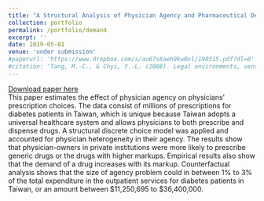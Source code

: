 ```yaml
---
title: "A Structural Analysis of Physician Agency and Pharmaceutical Demand"
collection: portfolio
permalink: /portfolio/demand
excerpt: ''
date: 2019-05-01
venue: 'under submission'
#paperurl: 'https://www.dropbox.com/s/au67s6aeh9kw0vl/190315.pdf?dl=0'
#citation: 'Tang, M.-C., & Chyi, Y.-L. (2008). Legal environments, venture capital, and total factor productivity growth of taiwanese industry. Contemporary Economic Policy, 26(3).'
---
```

[Download paper here](https://www.dropbox.com/s/xxb88z49i5s7tmg/190408.pdf?dl=0)<br/>
This paper estimates the effect of physician agency on physicians' prescription choices. The data consist of millions of prescriptions for diabetes patients in Taiwan, which is unique because Taiwan adopts a universal healthcare system and allows physicians to both prescribe and dispense drugs. A structural discrete choice model was applied and accounted for physician heterogeneity in their agency. The results show that physician-owners in private institutions were more likely to prescribe generic drugs or the drugs with higher markups. Empirical results also show that the demand of a drug increases with its markup. Counterfactual analysis shows that the size of agency problem could in between 1% to 3% of the total expenditure in the outpatient services for diabetes patients in Taiwan, or an amount between $11,250,695 to $36,400,000. 
